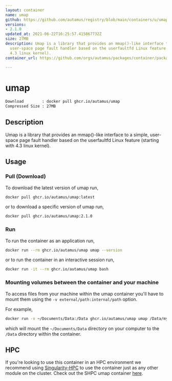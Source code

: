 ```yaml
---
layout: container
name: umap
github: https://github.com/autamus/registry/blob/main/containers/u/umap/spack.yaml
versions:
- 2.1.0
updated_at: 2021-06-22T16:25:57.415867732Z
size: 27MB
description: Umap is a library that provides an mmap()-like interface to a simple,
  user-space page fault handler based on the userfaultfd Linux feature (starting with
  4.3 linux kernel).
container_url: https://github.com/orgs/autamus/packages/container/package/umap

---
```

# umap
```bash 
Download        : docker pull ghcr.io/autamus/umap
Compressed Size : 27MB
```

## Description
Umap is a library that provides an mmap()-like interface to a simple, user-space page fault handler based on the userfaultfd Linux feature (starting with 4.3 linux kernel).

## Usage
### Pull (Download)
To download the latest version of umap run,

```bash
docker pull ghcr.io/autamus/umap:latest
```

or to download a specific version of umap run,

```bash
docker pull ghcr.io/autamus/umap:2.1.0
```
### Run
To run the container as an application run,
```bash
docker run --rm ghcr.io/autamus/umap umap --version
```

or to run the container in an interactive session run,
```bash
docker run -it --rm ghcr.io/autamus/umap bash
```

### Mounting volumes between the container and your machine
To access files from your machine within the umap container you'll have to mount them using the `-v external/path:internal/path` option.

For example,
```bash
docker run -v ~/Documents/Data:/Data ghcr.io/autamus/umap umap /Data/myData.csv
```
which will mount the `~/Documents/Data` directory on your computer to the `/Data` directory within the container.

## HPC
If you're looking to use this container in an HPC environment we recommend using [Singularity-HPC](https://singularity-hpc.readthedocs.io) to use the container just as any other module on the cluster. Check out the SHPC umap container [here](https://singularityhub.github.io/singularity-hpc/r/ghcr.io-autamus-umap/).